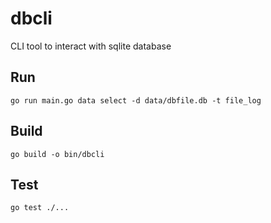 # dbcli

CLI tool to interact with sqlite database

## Run

```
go run main.go data select -d data/dbfile.db -t file_log
```

## Build

```
go build -o bin/dbcli
```

## Test

```
go test ./...
```
